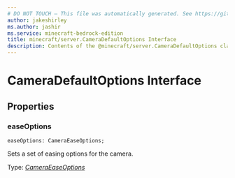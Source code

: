 ```yaml
---
# DO NOT TOUCH — This file was automatically generated. See https://github.com/mojang/minecraftapidocsgenerator to modify descriptions, examples, etc.
author: jakeshirley
ms.author: jashir
ms.service: minecraft-bedrock-edition
title: minecraft/server.CameraDefaultOptions Interface
description: Contents of the @minecraft/server.CameraDefaultOptions class.
---
```

# CameraDefaultOptions Interface

## Properties

### **easeOptions**
`easeOptions: CameraEaseOptions;`

Sets a set of easing options for the camera.

Type: [*CameraEaseOptions*](CameraEaseOptions.md)
